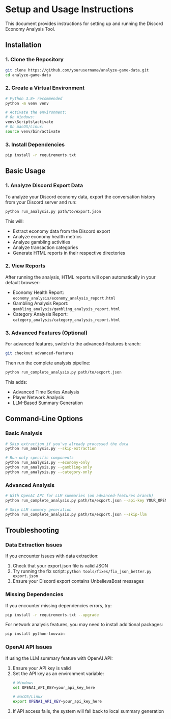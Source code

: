 # Setup and Usage Instructions

This document provides instructions for setting up and running the Discord Economy Analysis Tool.

## Installation

### 1. Clone the Repository

```bash
git clone https://github.com/yourusername/analyze-game-data.git
cd analyze-game-data
```

### 2. Create a Virtual Environment

```bash
# Python 3.8+ recommended
python -m venv venv

# Activate the environment:
# On Windows:
venv\Scripts\activate
# On macOS/Linux:
source venv/bin/activate
```

### 3. Install Dependencies

```bash
pip install -r requirements.txt
```

## Basic Usage

### 1. Analyze Discord Export Data

To analyze your Discord economy data, export the conversation history from your Discord server and run:

```bash
python run_analysis.py path/to/export.json
```

This will:
- Extract economy data from the Discord export
- Analyze economy health metrics
- Analyze gambling activities
- Analyze transaction categories
- Generate HTML reports in their respective directories

### 2. View Reports

After running the analysis, HTML reports will open automatically in your default browser:
- Economy Health Report: `economy_analysis/economy_analysis_report.html`
- Gambling Analysis Report: `gambling_analysis/gambling_analysis_report.html`
- Category Analysis Report: `category_analysis/category_analysis_report.html`

### 3. Advanced Features (Optional)

For advanced features, switch to the advanced-features branch:

```bash
git checkout advanced-features
```

Then run the complete analysis pipeline:

```bash
python run_complete_analysis.py path/to/export.json
```

This adds:
- Advanced Time Series Analysis
- Player Network Analysis
- LLM-Based Summary Generation

## Command-Line Options

### Basic Analysis

```bash
# Skip extraction if you've already processed the data
python run_analysis.py --skip-extraction

# Run only specific components
python run_analysis.py --economy-only
python run_analysis.py --gambling-only
python run_analysis.py --category-only
```

### Advanced Analysis 

```bash
# With OpenAI API for LLM summaries (on advanced-features branch)
python run_complete_analysis.py path/to/export.json --api-key YOUR_OPENAI_API_KEY

# Skip LLM summary generation
python run_complete_analysis.py path/to/export.json --skip-llm
```

## Troubleshooting

### Data Extraction Issues

If you encounter issues with data extraction:

1. Check that your export.json file is valid JSON
2. Try running the fix script: `python tools/fixes/fix_json_better.py export.json`
3. Ensure your Discord export contains UnbelievaBoat messages

### Missing Dependencies

If you encounter missing dependencies errors, try:

```bash
pip install -r requirements.txt --upgrade
```

For network analysis features, you may need to install additional packages:

```bash
pip install python-louvain
```

### OpenAI API Issues

If using the LLM summary feature with OpenAI API:

1. Ensure your API key is valid
2. Set the API key as an environment variable:
   ```bash
   # Windows
   set OPENAI_API_KEY=your_api_key_here
   
   # macOS/Linux
   export OPENAI_API_KEY=your_api_key_here
   ```
3. If API access fails, the system will fall back to local summary generation 